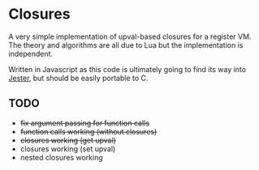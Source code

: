 # Closures

A very simple implementation of upval-based closures for a register VM. The theory and algorithms are all due to Lua but the implementation is independent.

Written in Javascript as this code is ultimately going to find its way into [Jester](http://github.com/jaz303/jester), but should be easily portable to C.

## TODO

  - <del>fix argument passing for function calls</del>
  - <del>function calls working (without closures)</del>
  - <del>closures working (get upval)</del>
  - closures working (set upval)
  - nested closures working
